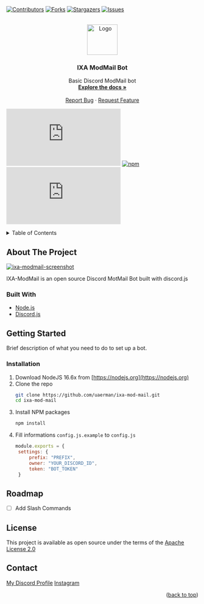 <div id="top"></div>

[![Contributors][contributors-shield]][contributors-url]
[![Forks][forks-shield]][forks-url]
[![Stargazers][stars-shield]][stars-url]
[![Issues][issues-shield]][issues-url]



<!-- PROJECT LOGO -->
<br />
<div align="center">
  <a href="https://github.com/uaerman/ixa-mod-mail">
    <img src="https://cdn.discordapp.com/attachments/882718113102192661/932026317925396560/IXA_Bot_Logo_.png" alt="Logo" width="80" height="80">
  </a>

<h3 align="center">IXA ModMail Bot</h3>

  <p align="center">
    Basic Discord ModMail bot
    <br />
    <a href="https://github.com/uaerman/ixa-mod-mail"><strong>Explore the docs »</strong></a>
    <br />
    <br />
    <a href="https://github.com/uaerman/ixa-mod-mail/issues">Report Bug</a>
    ·
    <a href="https://github.com/uaerman/ixa-mod-mail/issues">Request Feature</a>
  </p>
</div>

[![node][node-shield]][issues-url]
[![npm][npm-shield]][issues-url]
[![djs][djs-shield]][issues-url]

<!-- TABLE OF CONTENTS -->
<details>
  <summary>Table of Contents</summary>
  <ol>
    <li>
      <a href="#about-the-project">About The Project</a>
      <ul>
        <li><a href="#built-with">Built With</a></li>
      </ul>
    </li>
    <li>
      <a href="#getting-started">Getting Started</a>
      <ul>
        <li><a href="#installation">Installation</a></li>
      </ul>
    </li>
    <li><a href="#roadmap">Roadmap</a></li>
    <li><a href="#license">License</a></li>
    <li><a href="#contact">Contact</a></li>
    <li><a href="#acknowledgments">Acknowledgments</a></li>
  </ol>
</details>


<!-- ABOUT THE PROJECT -->

## About The Project

[![ixa-modmail-screenshot][product-screenshot]](https://github.com/uaerman/ixa-mod-mail.git)

IXA-ModMail is an open source Discord MotMail Bot built with discord.js


### Built With

* [Node.js](https://nodejs.org/)
* [Discord.js](https://discord.js.org/)




<!-- GETTING STARTED -->
## Getting Started

Brief description of what you need to do to set up a bot.

### Installation

1. Download NodeJS 16.6x from [https://nodejs.org](https://nodejs.org)
2. Clone the repo
   ```sh
   git clone https://github.com/uaerman/ixa-mod-mail.git
   cd ixa-mod-mail
   ```
3. Install NPM packages
   ```sh
   npm install
   ```
4. Fill informations `config.js.example` to `config.js`
   ```js
   module.exports = {
    settings: {
        prefix: "PREFIX",
        owner: "YOUR_DISCORD_ID",
        token: "BOT_TOKEN"
    }
   ```



<!-- ROADMAP -->
## Roadmap

- [ ] Add Slash Commands

<!-- See the [open issues](https://github.com/uaerman/ixa-nsfw-bot/issues) for a full list of proposed features (and known issues). -->



<!-- LICENSE -->
## License

This project is available as open source under the terms of the <a href="https://github.com/uaerman/ixa-mod-mail/blob/master/LICENSE">Apache License 2.0</a>

<!-- CONTACT -->
## Contact

[My Discord Profile](https://discord.com/users/244847249866096640)
[Instagram](https://www.instagram.com/umurerman34/)

<p align="right">(<a href="#top">back to top</a>)</p>




<!-- MARKDOWN LINKS & IMAGES -->
<!-- https://www.markdownguide.org/basic-syntax/#reference-style-links -->
[contributors-shield]: https://img.shields.io/github/contributors/uaerman/ixa-mod-mail.svg?style=for-the-badge
[contributors-url]: https://github.com/uaerman/ixa-mod-mail/graphs/contributors
[forks-shield]: https://img.shields.io/github/forks/uaerman/ixa-mod-mail.svg?style=for-the-badge
[forks-url]: https://github.com/uaerman/ixa-mod-mail/network/members
[stars-shield]: https://img.shields.io/github/stars/uaerman/ixa-mod-mail.svg?style=for-the-badge
[stars-url]: https://github.com/uaerman/ixa-mod-mail/stargazers
[issues-shield]: https://img.shields.io/github/issues/uaerman/ixa-mod-mail.svg?style=for-the-badge
[issues-url]: https://github.com/uaerman/ixa-mod-mail/issues
[license-shield]: https://img.shields.io/github/license/uaerman/ixa-mod-mail.svg?style=for-the-badge
[license-url]: https://github.com/uaerman/ixa-mod-mailt/blob/master/LICENSE.txt
[linkedin-shield]: https://img.shields.io/badge/-LinkedIn-black.svg?style=for-the-badge&logo=linkedin&colorB=555
[linkedin-url]: https://linkedin.com/in/linkedin_username
[npm-shield]: https://img.shields.io/npm/v/npm?label=npm&logo=npm&logoColor=white&style=for-the-badge
[node-shield]: https://img.shields.io/node/v/discord.js?label=NodeJS&logo=node.js&logoColor=white&style=for-the-badge
[djs-shield]: https://img.shields.io/npm/v/discord.js?label=discord.js&logo=node.js&logoColor=white&style=for-the-badge
[product-screenshot]: https://cdn.discordapp.com/attachments/1000184353160175696/1000184441156673546/unknown.png?size=4096
